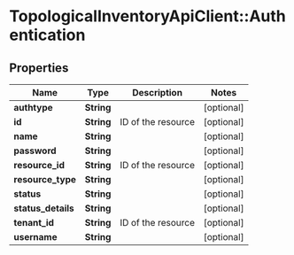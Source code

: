# TopologicalInventoryApiClient::Authentication

## Properties
Name | Type | Description | Notes
------------ | ------------- | ------------- | -------------
**authtype** | **String** |  | [optional] 
**id** | **String** | ID of the resource | [optional] 
**name** | **String** |  | [optional] 
**password** | **String** |  | [optional] 
**resource_id** | **String** | ID of the resource | [optional] 
**resource_type** | **String** |  | [optional] 
**status** | **String** |  | [optional] 
**status_details** | **String** |  | [optional] 
**tenant_id** | **String** | ID of the resource | [optional] 
**username** | **String** |  | [optional] 


